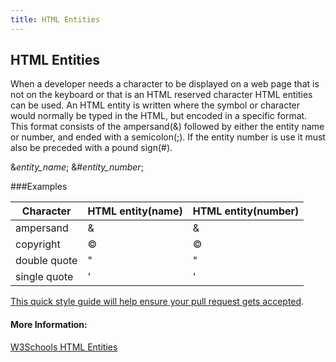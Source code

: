 ```yaml
---
title: HTML Entities
---
```

## HTML Entities

When a developer needs a character to be displayed on a web page that is not on the keyboard or that is an HTML reserved character HTML entities can be used. An HTML entity is written where the symbol or character would normally be typed in the HTML, but encoded in a specific format.  This format consists of the ampersand(&) followed by either the entity name or number, and ended with a semicolon(;).  If the entity number is use it must also be preceded with a pound sign(#).


  &*entity_name*;
  &#*entity_number*;

###Examples

Character | HTML entity(name) | HTML entity(number)
----------|-------------------|--------------------
ampersand|&amp;|&#38;
copyright|&copy;|&#169;
double quote|&quot;|&#34;
single quote|&apos;|&#39;

<a href='https://github.com/freecodecamp/guides/blob/master/README.md' target='_blank' rel='nofollow'>This quick style guide will help ensure your pull request gets accepted</a>.

#### More Information:
<a href="https://www.w3schools.com/html/html_entities.asp">W3Schools HTML Entities</a>
